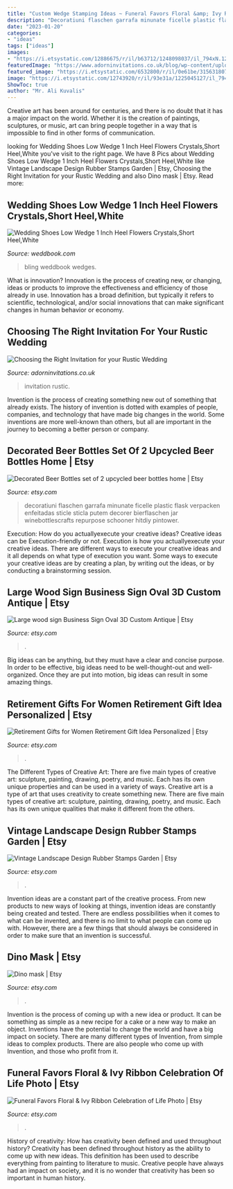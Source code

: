 ```yaml
---
title: "Custom Wedge Stamping Ideas ~ Funeral Favors Floral &amp; Ivy Ribbon Celebration Of Life Photo"
description: "Decoratiuni flaschen garrafa minunate ficelle plastic flask verpacken enfeitadas sticle sticla putem decorer bierflaschen jar winebottlescrafts repurpose schooner hitdiy pintower"
date: "2023-01-20"
categories:
- "ideas"
tags: ["ideas"]
images:
- "https://i.etsystatic.com/12886675/r/il/b63712/1248098037/il_794xN.1248098037_a4a4.jpg"
featuredImage: "https://www.adorninvitations.co.uk/blog/wp-content/uploads/2016/04/IMG_39642.jpg"
featured_image: "https://i.etsystatic.com/6532800/r/il/0e61be/315631807/il_794xN.315631807.jpg"
image: "https://i.etsystatic.com/12743920/r/il/93e31a/1225045127/il_794xN.1225045127_pb8r.jpg"
ShowToc: true
author: "Mr. Ali Kuvalis"
---
```



Creative art has been around for centuries, and there is no doubt that it has a major impact on the world. Whether it is the creation of paintings, sculptures, or music, art can bring people together in a way that is impossible to find in other forms of communication.

	

		
looking for Wedding Shoes Low Wedge 1 Inch Heel Flowers Crystals,Short Heel,White you've visit to the right page. We have 8 Pics about Wedding Shoes Low Wedge 1 Inch Heel Flowers Crystals,Short Heel,White like Vintage Landscape Design Rubber Stamps Garden | Etsy, Choosing the Right Invitation for your Rustic Wedding and also Dino mask | Etsy. Read more:
		
    
## Wedding Shoes Low Wedge 1 Inch Heel Flowers Crystals,Short Heel,White

<img loading=lazy src="http://s3.weddbook.me/t1/2/8/8/2882787/wedding-shoes-low-wedge-1-inch-heel-flowers-crystalsshort-heelwhite-satin-open-toe-bridal-sandal-bling-white-flowers-old-hollywooddeco.jpg" onerror="this.onerror=null;this.src='https://tse1.mm.bing.net/th?id=OIP.qpRbqkRjjymzbRsw3xXbbwHaJ3&amp;pid=15.1';" alt="Wedding Shoes Low Wedge 1 Inch Heel Flowers Crystals,Short Heel,White">

_Source: weddbook.com_

>bling weddbook wedges. 

	

What is innovation?
Innovation is the process of creating new, or changing, ideas or products to improve the effectiveness and efficiency of those already in use. Innovation has a broad definition, but typically it refers to scientific, technological, and/or social innovations that can make significant changes in human behavior or economy.

    
## Choosing The Right Invitation For Your Rustic Wedding

<img loading=lazy src="https://www.adorninvitations.co.uk/blog/wp-content/uploads/2016/04/IMG_39642.jpg" onerror="this.onerror=null;this.src='https://tse3.mm.bing.net/th?id=OIP.EcO1Q8d8bQz2jwTJquE-eQHaE8&amp;pid=15.1';" alt="Choosing the Right Invitation for your Rustic Wedding">

_Source: adorninvitations.co.uk_

>invitation rustic. 

	

Invention is the process of creating something new out of something that already exists. The history of invention is dotted with examples of people, companies, and technology that have made big changes in the world. Some inventions are more well-known than others, but all are important in the journey to becoming a better person or company.

    
## Decorated Beer Bottles Set Of 2 Upcycled Beer Bottles Home | Etsy

<img loading=lazy src="https://i.etsystatic.com/12743920/r/il/93e31a/1225045127/il_794xN.1225045127_pb8r.jpg" onerror="this.onerror=null;this.src='https://tse3.mm.bing.net/th?id=OIP._xRxCadWMI0w8D7Bzn7vMwHaNK&amp;pid=15.1';" alt="Decorated Beer Bottles set of 2 upcycled beer bottles home | Etsy">

_Source: etsy.com_

>decoratiuni flaschen garrafa minunate ficelle plastic flask verpacken enfeitadas sticle sticla putem decorer bierflaschen jar winebottlescrafts repurpose schooner hitdiy pintower. 

	

Execution: How do you actuallyexecute your creative ideas?
Creative ideas can be Execution-friendly or not. Execution is how you actuallyexecute your creative ideas. There are different ways to execute your creative ideas and it all depends on what type of execution you want. Some ways to execute your creative ideas are by creating a plan, by writing out the ideas, or by conducting a brainstorming session.

    
## Large Wood Sign Business Sign Oval 3D Custom Antique | Etsy

<img loading=lazy src="https://i.etsystatic.com/11408434/r/il/c49ac8/1508934588/il_794xN.1508934588_91fa.jpg" onerror="this.onerror=null;this.src='https://tse1.mm.bing.net/th?id=OIP.KsGNsLY0z484q_yZKt5dEAHaJ4&amp;pid=15.1';" alt="Large wood sign Business Sign Oval 3D Custom Antique | Etsy">

_Source: etsy.com_

>. 

	

Big ideas can be anything, but they must have a clear and concise purpose. In order to be effective, big ideas need to be well-thought-out and well-organized. Once they are put into motion, big ideas can result in some amazing things.

    
## Retirement Gifts For Women Retirement Gift Idea Personalized | Etsy

<img loading=lazy src="https://i.etsystatic.com/21514993/r/il/f01874/2396264711/il_794xN.2396264711_na7e.jpg" onerror="this.onerror=null;this.src='https://tse4.mm.bing.net/th?id=OIP.rh-nCY3rJPCLrx6AZW30uAHaJ4&amp;pid=15.1';" alt="Retirement Gifts for Women Retirement Gift Idea Personalized | Etsy">

_Source: etsy.com_

>. 

	

The Different Types of Creative Art: There are five main types of creative art: sculpture, painting, drawing, poetry, and music. Each has its own unique properties and can be used in a variety of ways.
Creative art is a type of art that uses creativity to create something new. There are five main types of creative art: sculpture, painting, drawing, poetry, and music. Each has its own unique qualities that make it different from the others.

    
## Vintage Landscape Design Rubber Stamps Garden | Etsy

<img loading=lazy src="https://i.etsystatic.com/6532800/r/il/0e61be/315631807/il_794xN.315631807.jpg" onerror="this.onerror=null;this.src='https://tse3.mm.bing.net/th?id=OIP.6r6bJHIZbpDUaaCT3pj1MQHaLH&amp;pid=15.1';" alt="Vintage Landscape Design Rubber Stamps Garden | Etsy">

_Source: etsy.com_

>. 

	

Invention ideas are a constant part of the creative process. From new products to new ways of looking at things, invention ideas are constantly being created and tested. There are endless possibilities when it comes to what can be invented, and there is no limit to what people can come up with. However, there are a few things that should always be considered in order to make sure that an invention is successful.

    
## Dino Mask | Etsy

<img loading=lazy src="https://i.etsystatic.com/24585237/r/il/be3fd8/2842120240/il_fullxfull.2842120240_e2rv.jpg" onerror="this.onerror=null;this.src='https://tse2.mm.bing.net/th?id=OIP.BKWUeF9DpaZE9NOdcBy9zgHaJ4&amp;pid=15.1';" alt="Dino mask | Etsy">

_Source: etsy.com_

>. 

	

Invention is the process of coming up with a new idea or product. It can be something as simple as a new recipe for a cake or a new way to make an object. Inventions have the potential to change the world and have a big impact on society. There are many different types of Invention, from simple ideas to complex products. There are also people who come up with Invention, and those who profit from it.

    
## Funeral Favors Floral &amp; Ivy Ribbon Celebration Of Life Photo | Etsy

<img loading=lazy src="https://i.etsystatic.com/12886675/r/il/b63712/1248098037/il_794xN.1248098037_a4a4.jpg" onerror="this.onerror=null;this.src='https://tse3.mm.bing.net/th?id=OIP.Gdi1pv7xtDclfBiUX0s_1gHaJ4&amp;pid=15.1';" alt="Funeral Favors Floral &amp; Ivy Ribbon Celebration of Life Photo | Etsy">

_Source: etsy.com_

>. 

	

History of creativity: How has creativity been defined and used throughout history?
Creativity has been defined throughout history as the ability to come up with new ideas. This definition has been used to describe everything from painting to literature to music. Creative people have always had an impact on society, and it is no wonder that creativity has been so important in human history.

